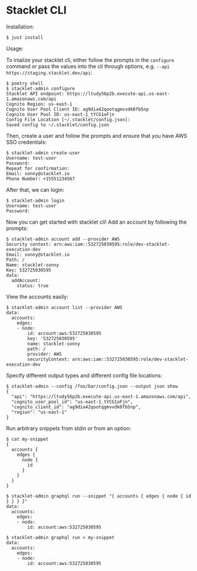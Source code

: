 # Stacklet CLI

Installation:

```
$ just install
```

Usage:

To inialize your stacklet cli, either follow the prompts in the `configure` command or pass
the values into the cli through options, e.g. `--api https://staging.stacklet.dev/api`:

```
$ poetry shell
$ stacklet-admin configure
Stacklet API endpoint: https://ltudy56p2b.execute-api.us-east-1.amazonaws.com/api
Cognito Region: us-east-1
Cognito User Pool Client ID: ag9dia42qootqgmvvdk0fb5np
Cognito User Pool ID: us-east-1_tYCG1oFjn
Config File Location [~/.stacklet/config.json]:
Saved config to ~/.stacklet/config.json
```

Then, create a user and follow the prompts and ensure that you have AWS SSO credentials:

```
$ stacklet-admin create-user
Username: test-user
Password:
Repeat for confirmation:
Email: sonny@stacklet.io
Phone Number: +15551234567
```

After that, we can login:

```
$ stacklet-admin login
Username: test-user
Password:
```

Now you can get started with stacklet cli! Add an account by following the prompts:

```
$ stacklet-admin account add --provider AWS
Security context: arn:aws:iam::532725030595:role/dev-stacklet-execution-dev
Email: sonny@stacklet.io
Path: /
Name: stacklet-sonny
Key: 532725030595
data:
  addAccount:
    status: true
```

View the accounts easily:

```
$ stacklet-admin account list --provider AWS
data:
  accounts:
    edges:
    - node:
        id: account:aws:532725030595
        key: '532725030595'
        name: stacklet-sonny
        path: /
        provider: AWS
        securityContext: arn:aws:iam::532725030595:role/dev-stacklet-execution-dev
```

Specify different output types and different config file locations:

```
$ stacklet-admin --config /foo/bar/config.json --output json show
{
  "api": "https://ltudy56p2b.execute-api.us-east-1.amazonaws.com/api",
  "cognito_user_pool_id": "us-east-1_tYCG1oFjn",
  "cognito_client_id": "ag9dia42qootqgmvvdk0fb5np",
  "region": "us-east-1"
}
```

Run arbitrary snippets from stdin or from an option:

```
$ cat my-snippet
{
  accounts {
    edges {
      node {
        id
      }
    }
  }
}
```

```
$ stacklet-admin graphql run --snippet "{ accounts { edges { node { id } } } }"
data:
  accounts:
    edges:
    - node:
        id: account:aws:532725030595

$ stacklet-admin graphql run < my-snippet
data:
  accounts:
    edges:
    - node:
        id: account:aws:532725030595
```

